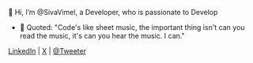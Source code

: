 👋 Hi, I’m @SivaVimel, a Developer, who is passionate to Develop 
- 🌱 Quoted: "Code's like sheet music, the important thing isn't can you read the music, it's can you hear the music. I can."

[LinkedIn](https://www.linkedin.com/in/siva-vimel-rajhen-05ab80194/) | [X](https://x.com/SivaVimel) | [@Tweeter](https://play.google.com/store/apps/details?id=com.scriptiez.tweeter)
